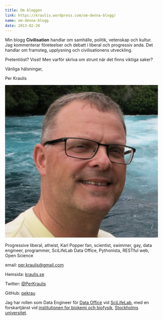 ```yaml
---
title: Om bloggen
link: https://kraulis.wordpress.com/om-denna-blogg/
name: om-denna-blogg
date: 2013-02-28
---
```

Min blogg **Civilisation** handlar om samhälle, politik, vetenskap och kultur. Jag kommenterar företeelser och debatt i liberal och progressiv anda. Det handlar om framsteg, upplysning och civilisationens utveckling.

Pretentiöst? Visst! Men varför skriva om strunt när det finns viktiga saker?

Vänliga hälsningar,

Per Kraulis

[![Per_Kraulis_jan_2016](/files/per_kraulis_jan_2016.jpg)](/posts/per_kraulis_jan_2016.jpg)

Progressive liberal, atheist, Karl Popper fan, scientist, swimmer, gay, data engineer, programmer, SciLifeLab Data Office, Pythonista, RESTful web, Open Science

email: per.kraulis@gmail.com

Hemsida: [kraulis.se](http://kraulis.se/)

Twitter: [@PerKraulis](https://twitter.com/PerKraulis)

GitHub: [pekrau](https://github.com/pekrau)

Jag har rollen som Data Engineer för [Data Office](https://www.scilifelab.se/data/) vid [SciLifeLab](https://www.scilifelab.se/), med en forskartjänst vid [institutionen for biokemi och biofysik](http://www.dbb.su.se/), [Stockholms universitet](http://www.su.se/).

